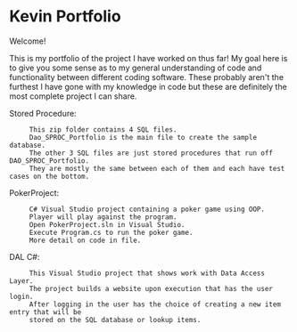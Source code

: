 # Kevin Portfolio

Welcome! 

This is my portfolio of the project I have worked on thus far! My goal here is to give you some sense as to my general understanding of code and functionality between different coding software. These probably aren't the furthest I have gone with my knowledge in code but these are definitely the most complete project I can share.

Stored Procedure:

         This zip folder contains 4 SQL files. 
         Dao_SPROC_Portfolio is the main file to create the sample database.
         The other 3 SQL files are just stored procedures that run off DAO_SPROC_Portfolio.
         They are mostly the same between each of them and each have test cases on the bottom.

PokerProject: 

         C# Visual Studio project containing a poker game using OOP. 
         Player will play against the program.
         Open PokerProject.sln in Visual Studio.
         Execute Program.cs to run the poker game.
         More detail on code in file.

DAL C#:

         This Visual Studio project that shows work with Data Access Layer.
         The project builds a website upon execution that has the user login.
         After logging in the user has the choice of creating a new item entry that will be 
         stored on the SQL database or lookup items.
